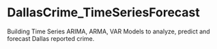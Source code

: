 # DallasCrime_TimeSeriesForecast
Building Time Series ARIMA, ARMA, VAR Models to analyze, predict and forecast Dallas reported crime.

